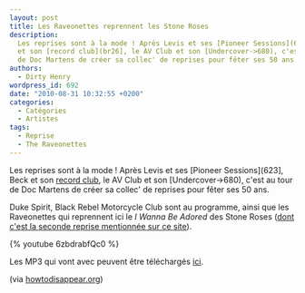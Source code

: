 ```yaml
---
layout: post
title: Les Raveonettes reprennent les Stone Roses
description:
  Les reprises sont à la mode ! Après Levis et ses [Pioneer Sessions](623), Beck
  et son [record club](br26], le AV Club et son [Undercover->680), c'est au tour
  de Doc Martens de créer sa collec' de reprises pour fêter ses 50 ans.
authors:
  - Dirty Henry
wordpress_id: 692
date: "2010-08-31 10:32:55 +0200"
categories:
  - Catégories
  - Artistes
tags:
  - Reprise
  - The Raveonettes
---
```


Les reprises sont à la mode ! Après Levis et ses [Pioneer Sessions](623], Beck
et son [record club](br26), le AV Club et son [Undercover->680), c'est au tour
de Doc Martens de créer sa collec' de reprises pour fêter ses 50 ans.

Duke Spirit, Black Rebel Motorcycle Club sont au programme, ainsi que les
Raveonettes qui reprennent ici le _I Wanna Be Adored_ des Stone Roses
([dont c'est la seconde reprise mentionnée sur ce site](598)).

{% youtube 6zbdrabfQc0 %}

Les MP3 qui vont avec peuvent être téléchargés
[ici](http://50.drmartens.com/free-mp3s).

(via
[howtodisappear.org](http://www.howtodisappear.org/2010/08/raveonettes-cover-stone-roses-i-wanna.html))
